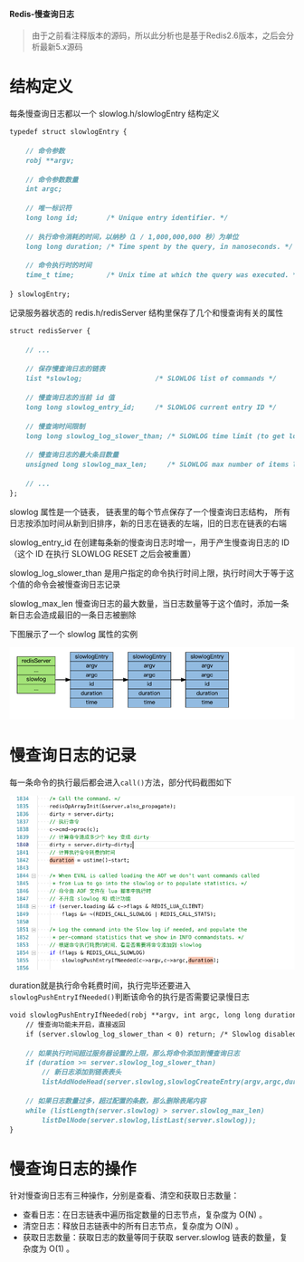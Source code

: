 #### Redis-慢查询日志
          
> 由于之前看注释版本的源码，所以此分析也是基于Redis2.6版本，之后会分析最新5.x源码

# 结构定义


每条慢查询日志都以一个 slowlog.h/slowlogEntry 结构定义

```markdown
typedef struct slowlogEntry {

    // 命令参数
    robj **argv;

    // 命令参数数量
    int argc;

    // 唯一标识符
    long long id;       /* Unique entry identifier. */

    // 执行命令消耗的时间，以纳秒（1 / 1,000,000,000 秒）为单位
    long long duration; /* Time spent by the query, in nanoseconds. */

    // 命令执行时的时间
    time_t time;        /* Unix time at which the query was executed. */

} slowlogEntry;

```

记录服务器状态的 redis.h/redisServer 结构里保存了几个和慢查询有关的属性
```markdown
struct redisServer {

    // ... 

    // 保存慢查询日志的链表
    list *slowlog;                  /* SLOWLOG list of commands */

    // 慢查询日志的当前 id 值
    long long slowlog_entry_id;     /* SLOWLOG current entry ID */

    // 慢查询时间限制
    long long slowlog_log_slower_than; /* SLOWLOG time limit (to get logged) */

    // 慢查询日志的最大条目数量
    unsigned long slowlog_max_len;     /* SLOWLOG max number of items logged */

    // ... 
};

```

slowlog 属性是一个链表， 链表里的每个节点保存了一个慢查询日志结构， 所有日志按添加时间从新到旧排序，新的日志在链表的左端，旧的日志在链表的右端

slowlog_entry_id 在创建每条新的慢查询日志时增一，用于产生慢查询日志的 ID （这个 ID 在执行 SLOWLOG RESET 之后会被重置）

slowlog_log_slower_than 是用户指定的命令执行时间上限，执行时间大于等于这个值的命令会被慢查询日志记录

slowlog_max_len 慢查询日志的最大数量，当日志数量等于这个值时，添加一条新日志会造成最旧的一条日志被删除

下图展示了一个 slowlog 属性的实例

![图片](./Assets/11/slowlog.png '')


# 慢查询日志的记录

每一条命令的执行最后都会进入`call()`方法，部分代码截图如下

![图片](./Assets/11/execute-cmd.png '')

duration就是执行命令耗费时间，执行完毕还要进入`slowlogPushEntryIfNeeded()`判断该命令的执行是否需要记录慢日志

```markdown
void slowlogPushEntryIfNeeded(robj **argv, int argc, long long duration) {
    // 慢查询功能未开启，直接返回
    if (server.slowlog_log_slower_than < 0) return; /* Slowlog disabled */

    // 如果执行时间超过服务器设置的上限，那么将命令添加到慢查询日志
    if (duration >= server.slowlog_log_slower_than)
        // 新日志添加到链表表头
        listAddNodeHead(server.slowlog,slowlogCreateEntry(argv,argc,duration));

    // 如果日志数量过多，超过配置的条数，那么删除表尾内容
    while (listLength(server.slowlog) > server.slowlog_max_len)
        listDelNode(server.slowlog,listLast(server.slowlog));
}
```


# 慢查询日志的操作

针对慢查询日志有三种操作，分别是查看、清空和获取日志数量：
- 查看日志：在日志链表中遍历指定数量的日志节点，复杂度为 O(N) 。
- 清空日志：释放日志链表中的所有日志节点，复杂度为 O(N) 。
- 获取日志数量：获取日志的数量等同于获取 server.slowlog 链表的数量，复杂度为 O(1) 。